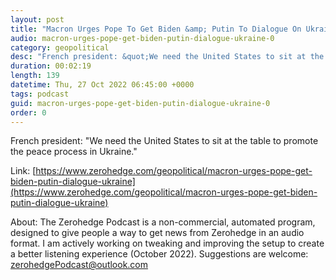 ```yaml
---
layout: post
title: "Macron Urges Pope To Get Biden &amp; Putin To Dialogue On Ukraine"
audio: macron-urges-pope-get-biden-putin-dialogue-ukraine-0
category: geopolitical
desc: "French president: &quot;We need the United States to sit at the table to promote the peace process in Ukraine.&quot;"
duration: 00:02:19
length: 139
datetime: Thu, 27 Oct 2022 06:45:00 +0000
tags: podcast
guid: macron-urges-pope-get-biden-putin-dialogue-ukraine-0
order: 0
---
```

French president: &quot;We need the United States to sit at the table to promote the peace process in Ukraine.&quot;

Link: [https://www.zerohedge.com/geopolitical/macron-urges-pope-get-biden-putin-dialogue-ukraine](https://www.zerohedge.com/geopolitical/macron-urges-pope-get-biden-putin-dialogue-ukraine)

About: The Zerohedge Podcast is a non-commercial, automated program, designed to give people a way to get news from Zerohedge in an audio format.  I am actively working on tweaking and improving the setup to create a better listening experience (October 2022).  Suggestions are welcome: [zerohedgePodcast@outlook.com](mailto:zerohedgePodcast@outlook.com)
